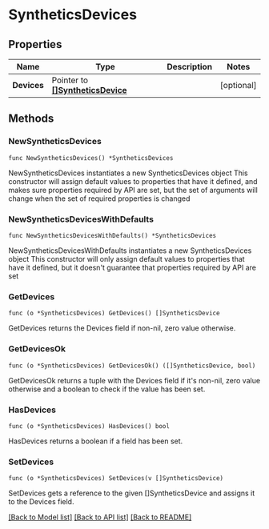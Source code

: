 # SyntheticsDevices

## Properties

Name | Type | Description | Notes
------------ | ------------- | ------------- | -------------
**Devices** | Pointer to [**[]SyntheticsDevice**](SyntheticsDevice.md) |  | [optional] 

## Methods

### NewSyntheticsDevices

`func NewSyntheticsDevices() *SyntheticsDevices`

NewSyntheticsDevices instantiates a new SyntheticsDevices object
This constructor will assign default values to properties that have it defined,
and makes sure properties required by API are set, but the set of arguments
will change when the set of required properties is changed

### NewSyntheticsDevicesWithDefaults

`func NewSyntheticsDevicesWithDefaults() *SyntheticsDevices`

NewSyntheticsDevicesWithDefaults instantiates a new SyntheticsDevices object
This constructor will only assign default values to properties that have it defined,
but it doesn't guarantee that properties required by API are set

### GetDevices

`func (o *SyntheticsDevices) GetDevices() []SyntheticsDevice`

GetDevices returns the Devices field if non-nil, zero value otherwise.

### GetDevicesOk

`func (o *SyntheticsDevices) GetDevicesOk() ([]SyntheticsDevice, bool)`

GetDevicesOk returns a tuple with the Devices field if it's non-nil, zero value otherwise
and a boolean to check if the value has been set.

### HasDevices

`func (o *SyntheticsDevices) HasDevices() bool`

HasDevices returns a boolean if a field has been set.

### SetDevices

`func (o *SyntheticsDevices) SetDevices(v []SyntheticsDevice)`

SetDevices gets a reference to the given []SyntheticsDevice and assigns it to the Devices field.


[[Back to Model list]](../README.md#documentation-for-models) [[Back to API list]](../README.md#documentation-for-api-endpoints) [[Back to README]](../README.md)


